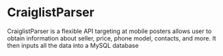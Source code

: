 CraiglistParser
===============

CraiglistParser is a flexible API targeting at mobile posters allows user to obtain information about seller, price, phone model, contacts, and more. It then inputs all the data into a MySQL database
